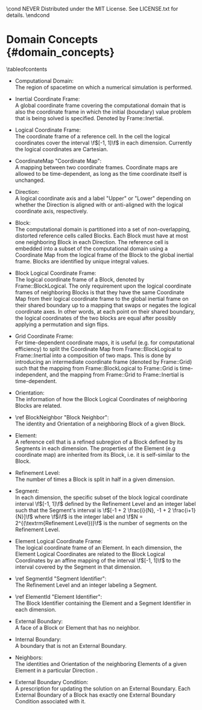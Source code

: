 \cond NEVER
Distributed under the MIT License.
See LICENSE.txt for details.
\endcond
# Domain Concepts {#domain_concepts}

\tableofcontents

* Computational Domain:<br>
  The region of spacetime on which a numerical simulation is performed.

* Inertial Coordinate Frame:<br>
  A global coordinate frame covering the computational domain that is also the
  coordinate frame in which the initial (boundary) value problem that is being
  solved is specified.  Denoted by Frame::Inertial.

* Logical Coordinate Frame:<br> The coordinate frame of a reference
  cell.  In the cell the logical coordinates cover the interval
  \f$[-1, 1]\f$ in each dimension.  Currently the logical coordinates
  are Cartesian.

* CoordinateMap "Coordinate Map":<br>
  A mapping between two coordinate frames.  Coordinate maps are allowed to be
  time-dependent, as long as the time coordinate itself is unchanged.

* Direction:<br>
  A logical coordinate axis and a label "Upper" or "Lower" depending on whether
  the Direction is aligned with or anti-aligned with the logical coordinate
  axis, respectively.

* Block:<br>
  The computational domain is partitioned into a set of non-overlapping,
  distorted reference cells called Blocks. Each Block must have at most one
  neighboring Block in each Direction.  The reference cell is embedded into a
  subset of the computational domain using a Coordinate Map from the
  logical frame of the Block to the global inertial frame.  Blocks are
  identified by unique integral values.

* Block Logical Coordinate Frame:<br>
  The logical coordinate frame of a Block, denoted by Frame::BlockLogical.
  The only requirement upon the logical coordinate frames of neighboring Blocks
  is that they have the same Coordinate Map from their logical coordinate frame
  to the global inertial frame on their shared boundary up to a mapping that
  swaps or negates the logical coordinate axes.  In other words, at each point
  on their shared boundary, the logical coordinates of the two blocks are
  equal after possibly applying a permutation and sign flips.

* Grid Coordinate Frame:<br>
  For time-dependent coordinate maps, it is useful (e.g. for computational
  efficiency) to split the Coordinate Map from Frame::BlockLogical to
  Frame::Inertial into a composition of two maps.  This is done by introducing
  an intermediate coordinate frame (denoted by Frame::Grid) such that the
  mapping from Frame::BlockLogical to Frame::Grid is time-independent, and
  the mapping from Frame::Grid to Frame::Inertial is time-dependent.

* Orientation:<br>
  The information of how the Block Logical Coordinates of neighboring Blocks are
  related.

* \ref BlockNeighbor "Block Neighbor":<br>
  The identity and Orientation of a neighboring Block of a given Block.

* Element:<br> A reference cell that is a refined subregion of a Block
  defined by its Segments in each dimension. The properties of the
  Element (e.g coordinate map) are inherited from its Block, i.e. it
  is self-similar to the Block.

* Refinement Level:<br>
  The number of times a Block is split in half in a given dimension.

* Segment:<br> In each dimension, the specific subset of the block
  logical coordinate interval \f$[-1, 1]\f$ defined by the Refinement
  Level and an integer label such that the Segment's interval is
  \f$[-1 + 2 \frac{i}{N}, -1 + 2 \frac{i+1}{N}]\f$ where \f$i\f$ is
  the integer label and \f$N = 2^{(\textrm{Refinement Level})}\f$ is
  the number of segments on the Refinement Level.

* Element Logical Coordinate Frame:<br>
  The logical coordinate frame of an Element.  In each dimension, the Element
  Logical Coordinates are related to the Block Logical Coordinates by an affine
  mapping of the interval \f$[-1, 1]\f$ to the interval covered by the Segment
  in that dimension.

* \ref SegmentId "Segment Identifier":<br>
  The Refinement Level and an integer labeling a Segment.

* \ref ElementId "Element Identifier":<br>
  The Block Identifier containing the Element and a Segment Identifier
  in each dimension.

* External Boundary:<br>
  A face of a Block or Element that has no neighbor.

* Internal Boundary:<br>
  A boundary that is not an External Boundary.

* Neighbors:<br>
  The identities and Orientation of the neighboring Elements of a given Element
  in a particular Direction .

* External Boundary Condition:<br>
  A prescription for updating the solution on an External Boundary. Each
  External Boundary of a Block has exactly one External Boundary Condition
  associated with it.
